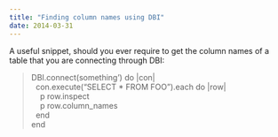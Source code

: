 ```yaml
---
title: "Finding column names using DBI"
date: 2014-03-31
---
```


A useful snippet, should you ever require to get the column names of a table that you are connecting through DBI:

> DBI.connect(something’) do |con|  
>   con.execute(“SELECT \* FROM FOO”).each do |row|  
>     p row.inspect  
>     p row.column\_names  
>   end  
> end
